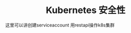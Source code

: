 <center>
<h1>
    Kubernetes 安全性
    </h1>    
</center>



这里可以讲创建serviceaccount  用restapi操作k8s集群

